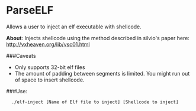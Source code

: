 ParseELF
========

Allows a user to inject an elf executable with shellcode.


**About**:  Injects shellcode using the method described in silvio's paper here: http://vxheaven.org/lib/vsc01.html

###Caveats
* Only supports 32-bit elf files
* The amount of padding between segments is limited. You might run out of space to insert shellcode.

###Use:

```
  ./elf-inject [Name of Elf file to inject] [Shellcode to inject]
```
